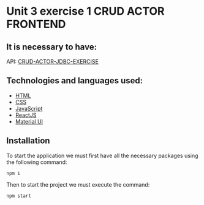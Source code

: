 # Unit 3 exercise 1 CRUD ACTOR FRONTEND

## It is necessary to have:
API: [CRUD-ACTOR-JDBC-EXERCISE](https://github.com/ravel01106/CRUD-ACTOR-JDBC-EXERCISE.git)

## Technologies and languages used:
- [HTML](https://developer.mozilla.org/en-US/docs/Learn/Getting_started_with_the_web/HTML_basics)
- [CSS](https://developer.mozilla.org/en-US/docs/Learn/Getting_started_with_the_web/CSS_basics)
- [JavaScript](https://developer.mozilla.org/es/docs/Web/JavaScript)
- [ReactJS](https://es.react.dev/)
- [Material UI](https://mui.com/material-ui/)

## Installation
To start the application we must first have all the necessary packages using the following command:
````
npm i
````

Then to start the project we must execute the command:
````
npm start
````